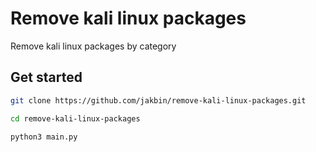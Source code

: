 # Remove kali linux packages 

Remove kali linux packages by category

## Get started

```sh
git clone https://github.com/jakbin/remove-kali-linux-packages.git

cd remove-kali-linux-packages 

python3 main.py
```
